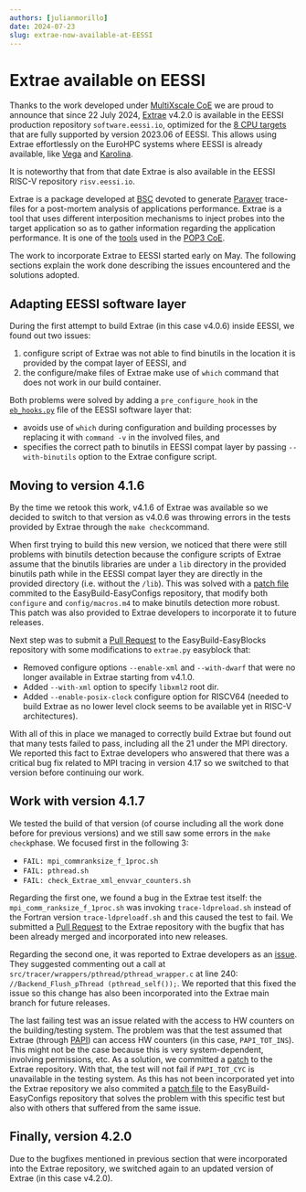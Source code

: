 ```yaml
---
authors: [julianmorillo]
date: 2024-07-23
slug: extrae-now-available-at-EESSI 
---
```


# Extrae available on EESSI

Thanks to the work developed under [MultiXscale CoE](https://www.multixscale.eu/) we are proud to announce that since 22 July 2024, [Extrae](https://tools.bsc.es/extrae) v4.2.0 is available in the EESSI production repository `software.eessi.io`, 
optimized for the [8 CPU targets](https://www.eessi.io/docs/software_layer/cpu_targets) that are fully supported by version 2023.06 of EESSI.
This allows using Extrae effortlessly on the EuroHPC systems where EESSI is already available,
like [Vega](https://doc.vega.izum.si) and [Karolina](https://docs.it4i.cz/karolina/introduction).

It is noteworthy that from that date Extrae is also available in the EESSI RISC-V repository `risv.eessi.io`.

Extrae is a package developed at [BSC](https://www.bsc.es/es) devoted to generate [Paraver](https://tools.bsc.es/paraver) trace-files for a post-mortem analysis of applications performance. Extrae is a tool that uses different interposition mechanisms to inject probes into the target application so as to gather information regarding the application performance. It is one of the [tools](https://pop-coe.eu/partners/tools) used in the [POP3 CoE](https://pop-coe.eu/).

The work to incorporate Extrae to EESSI started early on May. The following sections explain the work done describing the issues encountered and the solutions adopted.

## Adapting EESSI software layer
During the first attempt to build Extrae (in this case v4.0.6) inside EESSI, we found out two issues:

1. configure script of Extrae was not able to find binutils in the location it is provided by the compat layer of EESSI, and
2. the configure/make files of Extrae make use of `which` command that does not work in our build container. 

Both problems were solved by adding a `pre_configure_hook` in the [`eb_hooks.py`](https://github.com/EESSI/software-layer/commit/41149ac060b7580f2b15d3e04908ffabe207e046) file of the EESSI software layer that:

- avoids use of `which` during configuration and building processes by replacing it with `command -v` in the involved files, and
- specifies the correct path to binutils in EESSI compat layer by passing `--with-binutils` option to the Extrae configure script.

## Moving to version 4.1.6
By the time we retook this work, v4.1.6 of Extrae was available so we decided to switch to that version as v4.0.6 was throwing errors in the tests provided by Extrae through the `make check`command. 

When first trying to build this new version, we noticed that there were still problems with binutils detection because the configure scripts of Extrae assume that the binutils libraries are under a `lib` directory in the provided binutils path while in the EESSI compat layer they are directly in the provided directory (i.e. without the `/lib`). This was solved with a [patch file](https://github.com/easybuilders/easybuild-easyconfigs/pull/20690/commits/e0bfd59cabd0bbb080c86073f179954486fe227e) commited to the EasyBuild-EasyConfigs repository, that modify both `configure` and `config/macros.m4` to make binutils detection more robust. This patch was also provided to Extrae developers to incorporate it to future releases.

Next step was to submit a [Pull Request](https://github.com/easybuilders/easybuild-easyblocks/pull/3339) to the EasyBuild-EasyBlocks repository with some modifications to `extrae.py` easyblock that:

- Removed configure options `--enable-xml` and `--with-dwarf` that were no longer available in Extrae starting from v4.1.0.
- Added `--with-xml` option to specify `libxml2` root dir.
- Added `--enable-posix-clock` configure option for RISCV64 (needed to build Extrae as no lower level clock seems to be available yet in RISC-V architectures).

With all of this in place we managed to correctly build Extrae but found out that many tests failed to pass, including all the 21 under the MPI directory. We reported this fact to Extrae developers who answered that there was a critical bug fix related to MPI tracing in version 4.17 so we switched to that version before continuing our work.

## Work with version 4.1.7
We tested the build of that version (of course including all the work done before for previous versions) and we still saw some errors in the `make check`phase. We focused first in the following 3:

* `FAIL: mpi_commranksize_f_1proc.sh`
* `FAIL: pthread.sh`
* `FAIL: check_Extrae_xml_envvar_counters.sh`

Regarding the first one, we found a bug in the Extrae test itself: the `mpi_comm_ranksize_f_1proc.sh` was invoking `trace-ldpreload.sh` instead of the Fortran version `trace-ldpreloadf.sh` and this caused the test to fail. We submitted a [Pull Request](https://github.com/bsc-performance-tools/extrae/pull/107) to the Extrae repository with the bugfix that has been already merged and incorporated into new releases.

Regarding the second one, it was reported to Extrae developers as an [issue](https://github.com/bsc-performance-tools/extrae/issues/104). They suggested commenting out a call at `src/tracer/wrappers/pthread/pthread_wrapper.c` at line 240: `//Backend_Flush_pThread (pthread_self());`. We reported that this fixed the issue so this change has also been incorporated into the Extrae main branch for future releases.

The last failing test was an issue related with the access to HW counters on the building/testing system. The problem was that the test assumed that Extrae (through [PAPI](https://icl.utk.edu/papi/)) can access HW counters (in this case, `PAPI_TOT_INS`). This might not be the case because this is very system-dependent, involving permissions, etc. As a solution, we committed a [patch](https://github.com/bsc-performance-tools/extrae/commit/3d8295cf45c4bf7068decd29c96bf755216a496f) to the Extrae repository. With that, the test will not fail if `PAPI_TOT_CYC` is unavailable in the testing system. As this has not been incorporated yet into the Extrae repository we also commited a [patch file](https://github.com/easybuilders/easybuild-easyconfigs/blob/develop/easybuild/easyconfigs/e/Extrae/Extrae-4.2.0-fix-hw-counters-checks.patch) to the EasyBuild-EasyConfigs repository that solves the problem with this specific test but also with others that suffered from the same issue.

## Finally, version 4.2.0
Due to the bugfixes mentioned in previous section that were incorporated into the Extrae repository, we switched again to an updated version of Extrae (in this case v4.2.0).
    
